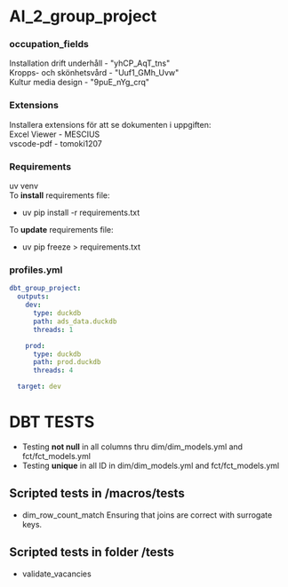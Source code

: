 # AI_2_group_project

### occupation_fields
Installation drift underhåll - "yhCP_AqT_tns"       
Kropps- och skönhetsvård - "Uuf1_GMh_Uvw"       
Kultur media design - "9puE_nYg_crq"    

### Extensions
Installera extensions för att se dokumenten i uppgiften:    
Excel Viewer - MESCIUS      
vscode-pdf - tomoki1207     

### Requirements
uv venv     
To **install** requirements file:   
- uv pip install -r requirements.txt   

To **update** requirements file:    
- uv pip freeze > requirements.txt    

### profiles.yml
```yml
dbt_group_project:
  outputs:
    dev:
      type: duckdb
      path: ads_data.duckdb
      threads: 1

    prod:
      type: duckdb
      path: prod.duckdb
      threads: 4

  target: dev
```

# DBT TESTS

- Testing **not null** in all columns thru dim/dim_models.yml and fct/fct_models.yml
- Testing **unique** in all ID in dim/dim_models.yml and fct/fct_models.yml

## Scripted tests in /macros/tests
- dim_row_count_match
Ensuring that joins are correct with surrogate keys.

## Scripted tests in folder /tests
- validate_vacancies 